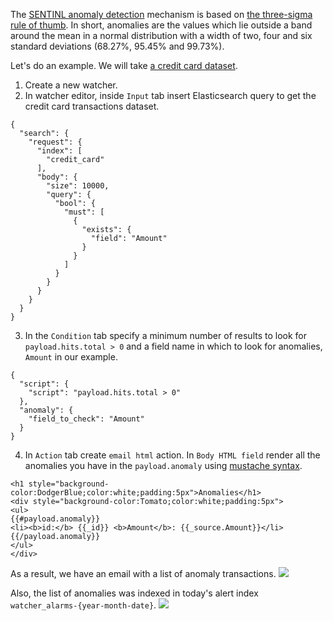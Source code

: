 The [SENTINL anomaly detection](SENTINL-Watcher-Anatomy#anomaly-detection) mechanism is based on [the three-sigma rule of thumb](https://en.wikipedia.org/wiki/68%E2%80%9395%E2%80%9399.7_rule). In short, anomalies are the values which lie outside a band around the mean in a normal distribution with a width of two, four and six standard deviations (68.27%, 95.45% and 99.73%).

Let's do an example. We will take [a credit card dataset](https://www.kaggle.com/dalpozz/creditcardfraud).
 
1. Create a new watcher.
2. In watcher editor, inside `Input` tab insert Elasticsearch query to get the credit card transactions dataset.
```
{
  "search": {
    "request": {
      "index": [
        "credit_card"
      ],
      "body": {
        "size": 10000,
        "query": {
          "bool": {
            "must": [
              {
                "exists": {
                  "field": "Amount"
                }
              }
            ]
          }
        }
      }
    }
  }
}
```

3. In the `Condition` tab specify a minimum number of results to look for `payload.hits.total > 0` and a field name in which to look for anomalies, `Amount` in our example.
```
{
  "script": {
    "script": "payload.hits.total > 0"
  },
  "anomaly": {
    "field_to_check": "Amount"
  }
}
```

4. In `Action` tab create `email html` action. In `Body HTML field` render all the anomalies you have in the `payload.anomaly` using [mustache syntax](https://www.npmjs.com/package/mustache#usage).
```
<h1 style="background-color:DodgerBlue;color:white;padding:5px">Anomalies</h1>
<div style="background-color:Tomato;color:white;padding:5px">
<ul>
{{#payload.anomaly}}
<li><b>id:</b> {{_id}} <b>Amount</b>: {{_source.Amount}}</li>
{{/payload.anomaly}}
</ul>
</div>
```

As a result, we have an email with a list of anomaly transactions.
![](https://user-images.githubusercontent.com/5389745/31390120-5299f1bc-add3-11e7-9ccb-1bb967962acc.png)

Also, the list of anomalies was indexed in today's alert index `watcher_alarms-{year-month-date}`.
![](https://user-images.githubusercontent.com/5389745/31390138-5ece093c-add3-11e7-9790-6255dcb6fc99.png)